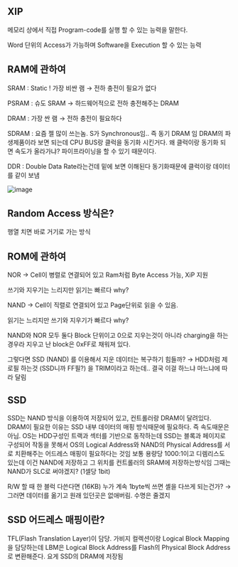 ## XIP

메모리 상에서 직접 Program-code를 실행 할 수 있는 능력을 말한다.

Word 단위의 Access가 가능하며 Software을 Execution 할 수 있는 능력

## RAM에 관하여

SRAM : Static ! 가장 비싼 램 → 전하 충전이 필요가 없다

PSRAM : 슈도 SRAM → 하드웨어적으로 전하 충전해주는 DRAM

DRAM : 가장 싼 램 → 전하 충전이 필요하다

SDRAM : 요즘 젤 많이 쓰는놈. S가 Synchronous임.. 즉 동기 DRAM 임 DRAM의 파생제품이라 보면 되는데 CPU BUS랑 클럭을 동기화 시킨거다. 왜 클럭이랑 동기화 되면 속도가 올라가냐? 파이프라이닝을 할 수 있기 때문이다.

DDR :  Double Data Rate라는건데 밑에 보면 이해된다 동기화때문에 클럭이랑 데이터를 같이 보냄

![image](https://user-images.githubusercontent.com/57741072/118344736-d3d45180-b56a-11eb-8f70-d66a35d9a079.png)

## Random Access 방식은?

행열 치면 바로 거기로 가는 방식

## ROM에 관하여

NOR → Cell이 병렬로 연결되어 있고 Ram처럼 Byte Access 가능, XiP 지원

쓰기와 지우기는 느리지만 읽기는 빠르다 why?

NAND → Cell이 직렬로 연결되어 있고 Page단위로 읽을 수 있음.

읽기는 느리지만 쓰기와 지우기가 빠르다 why?

NAND와 NOR 모두 둘다 Block 단위이고 0으로 지우는것이 아니라 charging을 하는 경우라 지우고 난 block은 0xFF로 채워져 있다.

그렇다면 SSD (NAND) 를 이용해서 지운 데이터는 복구하기 힘들까? → HDD처럼 제로필 하는것 (SSD니까 FF필?) 을 TRIM이라고 하는데.. 결국 이걸 하느냐 마느냐에 따라 달림

## SSD

SSD는 NAND 방식을 이용하여 저장되어 있고, 컨트롤러랑 DRAM이 달려있다. DRAM이 필요한 이유는 SSD 내부 데이터의 매핑 방식때문에 필요하다. 즉 속도때문은 아님. OS는 HDD구성인 트랙과 섹터를 기반으로 동작하는데 SSD는 블록과 페이지로 구성되어 작동을 못해서 OS의 Logical Address와 NAND의 Physical Address를 서로 치환해주는 어드레스 매핑이 필요하다는 것임 보통 용량당 1000:1이고 디렘리스도 있는데 이건 NAND에 저장하고 그 위치를 컨트롤러의 SRAM에 저장하는방식임 그때는 NAND가 SLC로 써야겠지? (1셀당 1bit)

R/W 할 때 한 블럭 다쓴다면 (16KB) 누가 계속 1byte씩 쓰면 셸을 다쓰게 되는건가? → 그러면 데이터를 옮기고 원래 있던곳은 없애버림. 수명은 줄겠지

## SSD 어드레스 매핑이란?

TFL(Flash Translation Layer)이 담당. 가비지 컬렉션이랑 Logical Block Mapping을 담당하는데 LBM은 Logical Block Address를 Flash의 Physical Block Address로 변환해준다. 요게 SSD의 DRAM에 저장됨
